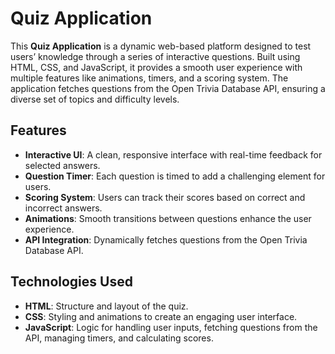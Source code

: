 # Quiz Application

This **Quiz Application** is a dynamic web-based platform designed to test users’ knowledge through a series of interactive questions. Built using HTML, CSS, and JavaScript, it provides a smooth user experience with multiple features like animations, timers, and a scoring system. The application fetches questions from the Open Trivia Database API, ensuring a diverse set of topics and difficulty levels.

## Features

- **Interactive UI**: A clean, responsive interface with real-time feedback for selected answers.
- **Question Timer**: Each question is timed to add a challenging element for users.
- **Scoring System**: Users can track their scores based on correct and incorrect answers.
- **Animations**: Smooth transitions between questions enhance the user experience.
- **API Integration**: Dynamically fetches questions from the Open Trivia Database API.

## Technologies Used

- **HTML**: Structure and layout of the quiz.
- **CSS**: Styling and animations to create an engaging user interface.
- **JavaScript**: Logic for handling user inputs, fetching questions from the API, managing timers, and calculating scores.
